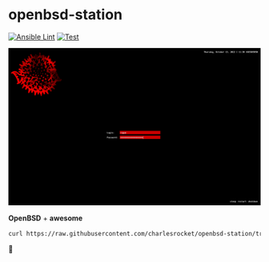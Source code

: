 # openbsd-station
[![Ansible Lint](https://github.com/charlesrocket/openbsd-station/workflows/Ansible%20Lint/badge.svg)](https://github.com/charlesrocket/openbsd-station/actions)
[![Test](https://github.com/charlesrocket/openbsd-station/actions/workflows/test.yml/badge.svg)](https://github.com/charlesrocket/openbsd-station/actions/workflows/test.yml)

![screenshot](screenshot.png)

**OpenBSD** + **awesome**

``` sh
curl https://raw.githubusercontent.com/charlesrocket/openbsd-station/trunk/bootstrap | sh
```

🚧
